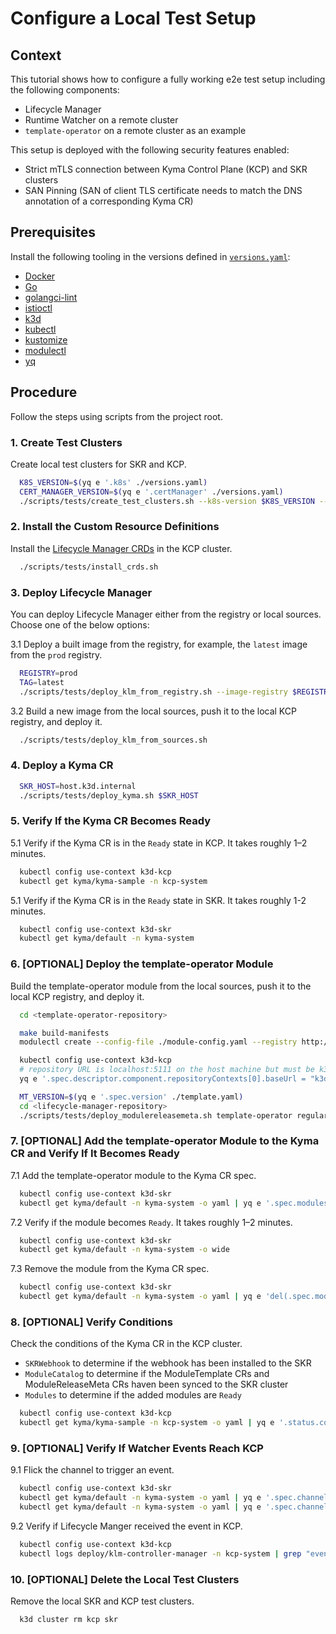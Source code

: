 # Configure a Local Test Setup

## Context

This tutorial shows how to configure a fully working e2e test setup including the following components:

* Lifecycle Manager
* Runtime Watcher on a remote cluster
* `template-operator` on a remote cluster as an example

This setup is deployed with the following security features enabled:

* Strict mTLS connection between Kyma Control Plane (KCP) and SKR clusters
* SAN Pinning (SAN of client TLS certificate needs to match the DNS annotation of a corresponding Kyma CR)

## Prerequisites

Install the following tooling in the versions defined in [`versions.yaml`](../../versions.yaml):

- [Docker](https://www.docker.com/)
- [Go](https://go.dev/)
- [golangci-lint](https://golangci-lint.run/)
- [istioctl](https://istio.io/latest/docs/ops/diagnostic-tools/istioctl/)
- [k3d](https://k3d.io/stable/)
- [kubectl](https://kubernetes.io/docs/tasks/tools/)
- [kustomize](https://kustomize.io/)
- [modulectl](https://github.com/kyma-project/modulectl)
- [yq](https://github.com/mikefarah/yq/tree/master)

## Procedure

Follow the steps using scripts from the project root.

### 1. Create Test Clusters

Create local test clusters for SKR and KCP.

```sh
  K8S_VERSION=$(yq e '.k8s' ./versions.yaml)
  CERT_MANAGER_VERSION=$(yq e '.certManager' ./versions.yaml)
  ./scripts/tests/create_test_clusters.sh --k8s-version $K8S_VERSION --cert-manager-version $CERT_MANAGER_VERSION
```

### 2. Install the Custom Resource Definitions

Install the [Lifecycle Manager CRDs](./resources/README.md) in the KCP cluster.

```sh
  ./scripts/tests/install_crds.sh
```

### 3. Deploy Lifecycle Manager

You can deploy Lifecycle Manager either from the registry or local sources. Choose one of the below options:

3.1 Deploy a built image from the registry, for example, the `latest` image from the `prod` registry.


```sh
  REGISTRY=prod
  TAG=latest
  ./scripts/tests/deploy_klm_from_registry.sh --image-registry $REGISTRY --image-tag $TAG
```

3.2 Build a new image from the local sources, push it to the local KCP registry, and deploy it.


```sh
  ./scripts/tests/deploy_klm_from_sources.sh
```

### 4. Deploy a Kyma CR

```sh
  SKR_HOST=host.k3d.internal
  ./scripts/tests/deploy_kyma.sh $SKR_HOST
```

### 5. Verify If the Kyma CR Becomes Ready

5.1 Verify if the Kyma CR is in the `Ready` state in KCP. It takes roughly 1–2 minutes.

```sh
  kubectl config use-context k3d-kcp
  kubectl get kyma/kyma-sample -n kcp-system
```

5.1 Verify if the Kyma CR is in the `Ready` state in SKR. It takes roughly 1-2 minutes.

```sh
  kubectl config use-context k3d-skr
  kubectl get kyma/default -n kyma-system
```

### 6. [OPTIONAL] Deploy the template-operator Module

Build the template-operator module from the local sources, push it to the local KCP registry, and deploy it.

```sh
  cd <template-operator-repository>

  make build-manifests
  modulectl create --config-file ./module-config.yaml --registry http://localhost:5111 --insecure 

  kubectl config use-context k3d-kcp
  # repository URL is localhost:5111 on the host machine but must be k3d-kcp-registry.localhost:5000 within the cluster
  yq e '.spec.descriptor.component.repositoryContexts[0].baseUrl = "k3d-kcp-registry.localhost:5000"' ./template.yaml | kubectl apply -f -

  MT_VERSION=$(yq e '.spec.version' ./template.yaml)
  cd <lifecycle-manager-repository>
  ./scripts/tests/deploy_modulereleasemeta.sh template-operator regular:$MT_VERSION
```

### 7. [OPTIONAL] Add the template-operator Module to the Kyma CR and Verify If It Becomes Ready

7.1 Add the template-operator module to the Kyma CR spec.

```sh
  kubectl config use-context k3d-skr
  kubectl get kyma/default -n kyma-system -o yaml | yq e '.spec.modules[0]={"name": "template-operator"}' | kubectl apply -f -
```

7.2 Verify if the module becomes `Ready`. It takes roughly 1–2 minutes.

```sh
  kubectl config use-context k3d-skr
  kubectl get kyma/default -n kyma-system -o wide
```

7.3 Remove the module from the Kyma CR spec.

```sh
  kubectl config use-context k3d-skr
  kubectl get kyma/default -n kyma-system -o yaml | yq e 'del(.spec.modules[0])' | kubectl apply -f -
```

### 8. [OPTIONAL] Verify Conditions

Check the conditions of the Kyma CR in the KCP cluster.

- `SKRWebhook` to determine if the webhook has been installed to the SKR
- `ModuleCatalog` to determine if the ModuleTemplate CRs and ModuleReleaseMeta CRs haven been synced to the SKR cluster
- `Modules` to determine if the added modules are `Ready`

```sh
  kubectl config use-context k3d-kcp
  kubectl get kyma/kyma-sample -n kcp-system -o yaml | yq e '.status.conditions'
```

### 9. [OPTIONAL] Verify If Watcher Events Reach KCP

9.1 Flick the channel to trigger an event.

```sh
  kubectl config use-context k3d-skr
  kubectl get kyma/default -n kyma-system -o yaml | yq e '.spec.channel="regular"' | kubectl apply -f -
  kubectl get kyma/default -n kyma-system -o yaml | yq e '.spec.channel="fast"' | kubectl apply -f -
```

9.2 Verify if Lifecycle Manger received the event in KCP.

```sh
  kubectl config use-context k3d-kcp
  kubectl logs deploy/klm-controller-manager -n kcp-system | grep "event received from SKR"
```

### 10. [OPTIONAL] Delete the Local Test Clusters

Remove the local SKR and KCP test clusters.

```shell
  k3d cluster rm kcp skr
```
